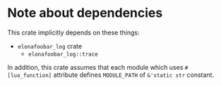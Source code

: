 # Note about dependencies

This crate implicitly depends on these things:

- `elonafoobar_log` crate
  - `elonafoobar_log::trace`

In addition, this crate assumes that each module which uses `#[lua_function]` attribute defines `MODULE_PATH` of `&'static str` constant.
